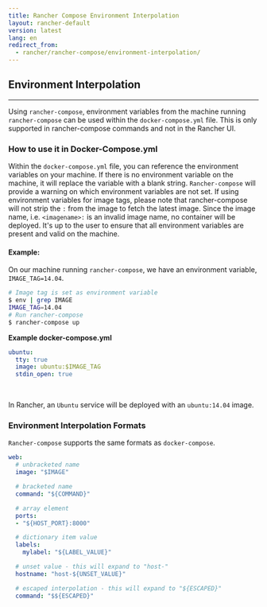 ```yaml
---
title: Rancher Compose Environment Interpolation
layout: rancher-default
version: latest
lang: en
redirect_from:
  - rancher/rancher-compose/environment-interpolation/
---
```


## Environment Interpolation 
---

Using `rancher-compose`, environment variables from the machine running `rancher-compose` can be used within the `docker-compose.yml` file. This is only supported in rancher-compose commands and not in the Rancher UI.  

### How to use it in Docker-Compose.yml

Within the `docker-compose.yml` file, you can reference the environment variables on your machine. If there is no environment variable on the machine, it will replace the variable with a blank string. `Rancher-compose` will provide a warning on which environment variables are not set.  If using environment variables for image tags, please note that rancher-compose will not strip the `:` from the image to fetch the latest image. Since the image name, i.e. `<imagename>:` is an invalid image name, no container will be deployed. It's up to the user to ensure that all environment variables are present and valid on the machine. 

#### Example:

On our machine running `rancher-compose`, we have an environment variable, `IMAGE_TAG=14.04`. 

```bash
# Image tag is set as environment variable
$ env | grep IMAGE
IMAGE_TAG=14.04
# Run rancher-compose
$ rancher-compose up
```

**Example docker-compose.yml**

```yaml
ubuntu:
  tty: true
  image: ubuntu:$IMAGE_TAG
  stdin_open: true
```

<br>

In Rancher, an `Ubuntu` service will be deployed with an `ubuntu:14.04` image. 

### Environment Interpolation Formats

`Rancher-compose` supports the same formats as `docker-compose`. 

```yaml
web:
  # unbracketed name
  image: "$IMAGE"

  # bracketed name
  command: "${COMMAND}"

  # array element
  ports:
  - "${HOST_PORT}:8000"

  # dictionary item value 
  labels:
    mylabel: "${LABEL_VALUE}"

  # unset value - this will expand to "host-"
  hostname: "host-${UNSET_VALUE}"

  # escaped interpolation - this will expand to "${ESCAPED}"
  command: "$${ESCAPED}"
```